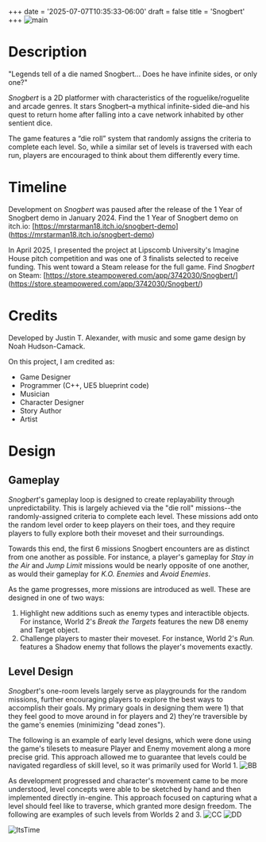 +++
date = '2025-07-07T10:35:33-06:00'
draft = false
title = 'Snogbert'
+++
![main](/JustinTAlexander-AWebsite/images/SnogbertMain.png)

# Description
"Legends tell of a die named Snogbert...
Does he have infinite sides, or only one?"

*Snogbert* is a 2D platformer with characteristics of the roguelike/roguelite and arcade genres. It stars Snogbert–a mythical infinite-sided die–and his quest to return home after falling into a cave network inhabited by other sentient dice. 

The game features a “die roll” system that randomly assigns the criteria to complete each level. So, while a similar set of levels is traversed with each run, players are encouraged to think about them differently every time. 

# Timeline
Development on *Snogbert* was paused after the release of the 1 Year of Snogbert demo in January 2024.
Find the 1 Year of Snogbert demo on itch.io: [https://mrstarman18.itch.io/snogbert-demo] (https://mrstarman18.itch.io/snogbert-demo)

In April 2025, I presented the project at Lipscomb University's Imagine House pitch competition and was one of 3 finalists selected to receive funding. This went toward a Steam release for the full game.
Find *Snogbert* on Steam: [https://store.steampowered.com/app/3742030/Snogbert/] (https://store.steampowered.com/app/3742030/Snogbert/)

# Credits
Developed by Justin T. Alexander, with music and some game design by Noah Hudson-Camack.

On this project, I am credited as:
- Game Designer
- Programmer (C++, UE5 blueprint code)
- Musician
- Character Designer
- Story Author
- Artist

# Design
## Gameplay
*Snogbert*'s gameplay loop is designed to create replayability through unpredictability. This is largely achieved via the "die roll" missions--the randomly-assigned criteria to complete each level. These missions add onto the random level order to keep players on their toes, and they require players to fully explore both their moveset and their surroundings. 

Towards this end, the first 6 missions Snogbert encounters are as distinct from one another as possible. For instance, a player's gameplay for *Stay in the Air* and *Jump Limit* missions would be nearly opposite of one another, as would their gameplay for *K.O. Enemies* and *Avoid Enemies*. 

As the game progresses, more missions are introduced as well. These are designed in one of two ways:
1) Highlight new additions such as enemy types and interactible objects. For instance, World 2's *Break the Targets* features the new D8 enemy and Target object.
2) Challenge players to master their moveset. For instance, World 2's *Run.* features a Shadow enemy that follows the player's movements exactly.  

## Level Design
*Snogbert*'s one-room levels largely serve as playgrounds for the random missions, further encouraging players to explore the best ways to accomplish their goals. My primary goals in designing them were 1) that they feel good to move around in for players and 2) they're traversible by the game's enemies (minimizing "dead zones").

The following is an example of early level designs, which were done using the game's tilesets to measure Player and Enemy movement along a more precise grid. This approach allowed me to guarantee that levels could be navigated regardless of skill level, so it was primarily used for World 1.
![BB](/JustinTAlexander-AWebsite/images/BB_LevelDesign10.png)

As development progressed and character's movement came to be more understood, level concepts were able to be sketched by hand and then implemented directly in-engine. This approach focused on capturing what a level should feel like to traverse, which granted more design freedom. The following are examples of such levels from Worlds 2 and 3.
![CC](/JustinTAlexander-AWebsite/images/CC_DesignPostits.png)
![DD](/JustinTAlexander-AWebsite/images/DD_LevelDesign3.PNG)

![ItsTime](/JustinTAlexander-AWebsite/images/TimeToGetSnoggy.png)
